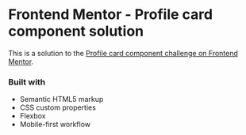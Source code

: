 # Frontend Mentor - Profile card component solution

This is a solution to the [Profile card component challenge on Frontend Mentor](https://www.frontendmentor.io/challenges/profile-card-component-cfArpWshJ).

### Built with

- Semantic HTML5 markup
- CSS custom properties
- Flexbox
- Mobile-first workflow
